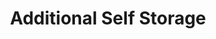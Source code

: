 ---
title: "Additional Self Storage"
url: /vancouver/additional-self-storage-northeast-minnehaha-street/
shop: Mieten
---